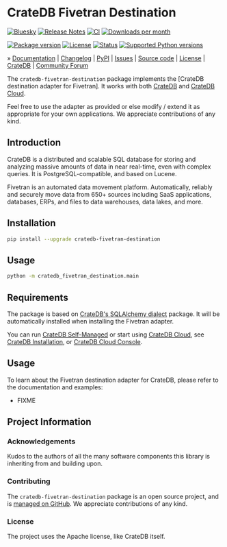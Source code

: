 # CrateDB Fivetran Destination

[![Bluesky][badge-bluesky]][project-bluesky]
[![Release Notes][badge-release-notes]][project-release-notes]
[![CI][badge-ci]][project-ci]
[![Downloads per month][badge-downloads-per-month]][project-downloads]

[![Package version][badge-package-version]][project-pypi]
[![License][badge-license]][project-license]
[![Status][badge-status]][project-pypi]
[![Supported Python versions][badge-python-versions]][project-pypi]

» [Documentation]
| [Changelog]
| [PyPI]
| [Issues]
| [Source code]
| [License]
| [CrateDB]
| [Community Forum]

The `cratedb-fivetran-destination` package implements the [CrateDB destination
adapter for Fivetran]. It works with both [CrateDB] and [CrateDB Cloud].

Feel free to use the adapter as provided or else modify / extend it
as appropriate for your own applications. We appreciate contributions of any kind.

## Introduction

CrateDB is a distributed and scalable SQL database for storing and analyzing
massive amounts of data in near real-time, even with complex queries.
It is PostgreSQL-compatible, and based on Lucene.

Fivetran is an automated data movement platform. Automatically, reliably and
securely move data from 650+ sources including SaaS applications, databases,
ERPs, and files to data warehouses, data lakes, and more.

## Installation

```bash
pip install --upgrade cratedb-fivetran-destination
```

## Usage

```bash
python -m cratedb_fivetran_destination.main
```

## Requirements

The package is based on [CrateDB's SQLAlchemy dialect] package.
It will be automatically installed when installing the Fivetran adapter.

You can run [CrateDB Self-Managed] or start using [CrateDB Cloud],
see [CrateDB Installation], or [CrateDB Cloud Console].

## Usage

To learn about the Fivetran destination adapter for CrateDB, please refer to the
documentation and examples:

- FIXME


## Project Information

### Acknowledgements
Kudos to the authors of all the many software components this library is
inheriting from and building upon.

### Contributing
The `cratedb-fivetran-destination` package is an open source project, and is
[managed on GitHub]. We appreciate contributions of any kind.

### License
The project uses the Apache license, like CrateDB itself.


[CrateDB]: https://cratedb.com/database
[CrateDB Cloud]: https://cratedb.com/database/cloud
[CrateDB Cloud Console]: https://console.cratedb.cloud/
[CrateDB Installation]: https://cratedb.com/docs/guide/install/
[CrateDB Self-Managed]: https://cratedb.com/database/self-managed
[CrateDB's SQLAlchemy dialect]: https://cratedb.com/docs/sqlalchemy-cratedb/
[CrateDBVectorStore]: https://github.com/crate-workbench/cratedb-fivetran-destination/blob/cratedb/docs/vectorstores.ipynb
[crate]: https://pypi.org/project/crate/

[Changelog]: https://github.com/crate-workbench/cratedb-fivetran-destination/blob/cratedb/CHANGES.md
[Community Forum]: https://community.cratedb.com/
[Documentation]: https://cratedb.com/docs/guide/integrate/fivetran/
[Issues]: https://github.com/crate-workbench/cratedb-fivetran-destination/issues
[License]: https://github.com/crate-workbench/cratedb-fivetran-destination/blob/cratedb/LICENSE
[managed on GitHub]: https://github.com/crate-workbench/cratedb-fivetran-destination
[PyPI]: https://pypi.org/project/cratedb-fivetran-destination/
[Source code]: https://github.com/crate-workbench/cratedb-fivetran-destination

[badge-bluesky]: https://img.shields.io/badge/Bluesky-0285FF?logo=bluesky&logoColor=fff&label=Follow%20%40CrateDB
[badge-ci]: https://github.com/crate-workbench/cratedb-fivetran-destination/actions/workflows/ci.yml/badge.svg
[badge-downloads-per-month]: https://pepy.tech/badge/cratedb-fivetran-destination/month
[badge-license]: https://img.shields.io/github/license/crate-workbench/cratedb-fivetran-destination.svg
[badge-package-version]: https://img.shields.io/pypi/v/cratedb-fivetran-destination.svg
[badge-python-versions]: https://img.shields.io/pypi/pyversions/cratedb-fivetran-destination.svg
[badge-release-notes]: https://img.shields.io/github/release/crate-workbench/cratedb-fivetran-destination?label=Release+Notes
[badge-status]: https://img.shields.io/pypi/status/cratedb-fivetran-destination.svg
[project-bluesky]: https://bsky.app/search?q=cratedb
[project-ci]: https://github.com/crate-workbench/cratedb-fivetran-destination/actions/workflows/ci.yml
[project-downloads]: https://pepy.tech/project/cratedb-fivetran-destination/
[project-license]: https://github.com/crate-workbench/cratedb-fivetran-destination/blob/cratedb/LICENSE
[project-pypi]: https://pypi.org/project/cratedb-fivetran-destination
[project-release-notes]: https://github.com/crate-workbench/cratedb-fivetran-destination/releases
